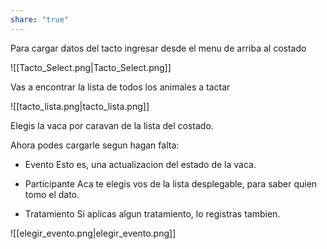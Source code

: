 ```yaml
---
share: "true"
---
```


Para cargar datos del tacto ingresar desde el menu de arriba al costado

![[Tacto_Select.png|Tacto_Select.png]]

Vas a encontrar la lista de todos los animales a tactar

![[tacto_lista.png|tacto_lista.png]]

Elegis la vaca por caravan de la lista del costado.

Ahora podes cargarle segun hagan falta:

* Evento
	Esto es, una actualizacion del estado de la vaca.
	
* Participante
	Aca te elegis vos de la lista desplegable, para saber quien tomo el dato.
	
*  Tratamiento
	Si aplicas algun tratamiento, lo registras tambien.

![[elegir_evento.png|elegir_evento.png]]

